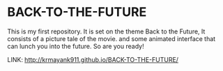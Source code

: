# BACK-TO-THE-FUTURE
This is my first repository.
It is set on the theme Back to the Future, It consists of a picture tale of the movie. and some animated interface that can lunch
you into the future. So are you ready!

LINK: http://krmayank911.github.io/BACK-TO-THE-FUTURE/
